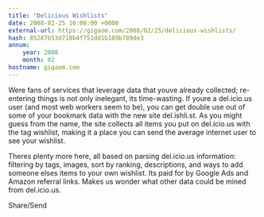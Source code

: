 ```yaml
---
title: "Delicious Wishlists"
date: 2008-02-25 16:00:00 +0000
external-url: https://gigaom.com/2008/02/25/delicious-wishlists/
hash: 85287b53d710b4f751dd1b189b789de3
annum:
    year: 2008
    month: 02
hostname: gigaom.com
---
```


Were fans of services that leverage data that youve already collected; re-entering things is not only inelegant, its time-wasting. If youre a del.icio.us user (and most web workers seem to be), you can get double use out of some of your bookmark data with the new site del.ishli.st. As you might guess from the name, the site collects all items you put on del.icio.us with the tag wishlist, making it a place you can send the average internet user to see your wishlist.

Theres plenty more here, all based on parsing del.icio.us information: filtering by tags, images, sort by ranking, descriptions, and ways to add someone elses items to your own wishlist. Its paid for by Google Ads and Amazon referral links. Makes us wonder what other data could be mined from del.icio.us.

Share/Send
